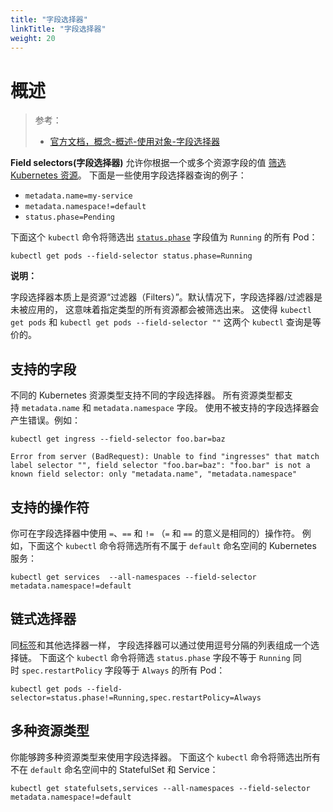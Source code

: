 ```yaml
---
title: "字段选择器"
linkTitle: "字段选择器"
weight: 20
---
```


# 概述

> 参考：
> 
> - [官方文档，概念-概述-使用对象-字段选择器](https://kubernetes.io/docs/concepts/overview/working-with-objects/field-selectors/)

**Field selectors(字段选择器)** 允许你根据一个或多个资源字段的值 [筛选 Kubernetes 资源](https://kubernetes.io/zh-cn/docs/concepts/overview/working-with-objects/kubernetes-objects)。 下面是一些使用字段选择器查询的例子：

-   `metadata.name=my-service`
-   `metadata.namespace!=default`
-   `status.phase=Pending`

下面这个 `kubectl` 命令将筛选出 [`status.phase`](https://kubernetes.io/zh-cn/docs/concepts/workloads/pods/pod-lifecycle/#pod-phase) 字段值为 `Running` 的所有 Pod：

```shell
kubectl get pods --field-selector status.phase=Running
```

**说明：**

字段选择器本质上是资源“过滤器（Filters）”。默认情况下，字段选择器/过滤器是未被应用的， 这意味着指定类型的所有资源都会被筛选出来。 这使得 `kubectl get pods` 和 `kubectl get pods --field-selector ""` 这两个 `kubectl` 查询是等价的。

## 支持的字段

不同的 Kubernetes 资源类型支持不同的字段选择器。 所有资源类型都支持 `metadata.name` 和 `metadata.namespace` 字段。 使用不被支持的字段选择器会产生错误。例如：

```shell
kubectl get ingress --field-selector foo.bar=baz
```

```
Error from server (BadRequest): Unable to find "ingresses" that match label selector "", field selector "foo.bar=baz": "foo.bar" is not a known field selector: only "metadata.name", "metadata.namespace"
```

## 支持的操作符

你可在字段选择器中使用 `=`、`==` 和 `!=` （`=` 和 `==` 的意义是相同的）操作符。 例如，下面这个 `kubectl` 命令将筛选所有不属于 `default` 命名空间的 Kubernetes 服务：

```shell
kubectl get services  --all-namespaces --field-selector metadata.namespace!=default
```

## 链式选择器

同[标签](https://kubernetes.io/zh-cn/docs/concepts/overview/working-with-objects/labels/)和其他选择器一样， 字段选择器可以通过使用逗号分隔的列表组成一个选择链。 下面这个 `kubectl` 命令将筛选 `status.phase` 字段不等于 `Running` 同时 `spec.restartPolicy` 字段等于 `Always` 的所有 Pod：

```shell
kubectl get pods --field-selector=status.phase!=Running,spec.restartPolicy=Always
```

## 多种资源类型

你能够跨多种资源类型来使用字段选择器。 下面这个 `kubectl` 命令将筛选出所有不在 `default` 命名空间中的 StatefulSet 和 Service：

```shell
kubectl get statefulsets,services --all-namespaces --field-selector metadata.namespace!=default
```
